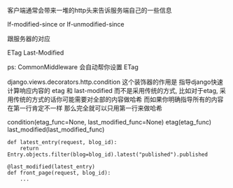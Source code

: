 客户端通常会带来一堆的http头来告诉服务端自己的一些信息

If-modified-since or If-unmodified-since

跟服务器的对应

ETag Last-Modified

ps: CommonMiddleware 会自动帮你设置 ETag

django.views.decorators.http.condition 这个装饰器的作用是 指导django快速计算响应内容的 etag 和 last-modified
而不是采用传统的方式, 比如对于etag, 采用传统的方式的话你可能需要对全部的内容做哈希
而如果你明确指导所有的内容在第一行肯定不一样 那么完全就可以只用第一行来做哈希

condition(etag_func=None, last_modified_func=None)
etag(etag_func)
last_modified(last_modified_func)

``` 和 处理函数 接收一样的参数
def latest_entry(request, blog_id):
    return Entry.objects.filter(blog=blog_id).latest("published").published

@last_modified(latest_entry)
def front_page(request, blog_id):
    ...

```

